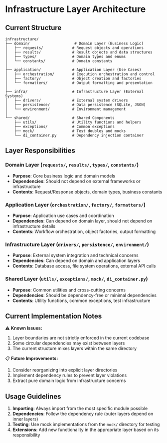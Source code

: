 # Infrastructure Layer Architecture

## Current Structure

```
infrastructure/
├── domain/                    # Domain Layer (Business Logic)
│   ├── requests/             # Request objects and operations
│   ├── results/              # Result objects and data structures
│   ├── types/                # Domain types and enums
│   └── constants/            # Domain constants
│
├── application/              # Application Layer (Use Cases)
│   ├── orchestration/        # Execution orchestration and control
│   ├── factory/              # Object creation and factories
│   └── formatters/           # Output formatting and presentation
│
├── infra/                    # Infrastructure Layer (External Systems)
│   ├── drivers/              # External system drivers
│   ├── persistence/          # Data persistence (SQLite, JSON)
│   └── environment/          # Environment management
│
└── shared/                   # Shared Components
    ├── utils/                # Utility functions and helpers
    ├── exceptions/           # Common exceptions
    ├── mock/                 # Test doubles and mocks
    └── di_container.py       # Dependency injection container
```

## Layer Responsibilities

### Domain Layer (`requests/`, `results/`, `types/`, `constants/`)
- **Purpose**: Core business logic and domain models
- **Dependencies**: Should not depend on external frameworks or infrastructure
- **Contents**: Request/Response objects, domain types, business constants

### Application Layer (`orchestration/`, `factory/`, `formatters/`)
- **Purpose**: Application use cases and coordination
- **Dependencies**: Can depend on domain layer, should not depend on infrastructure details
- **Contents**: Workflow orchestration, object factories, output formatting

### Infrastructure Layer (`drivers/`, `persistence/`, `environment/`)
- **Purpose**: External system integration and technical concerns
- **Dependencies**: Can depend on domain and application layers
- **Contents**: Database access, file system operations, external API calls

### Shared Layer (`utils/`, `exceptions/`, `mock/`, `di_container.py`)
- **Purpose**: Common utilities and cross-cutting concerns
- **Dependencies**: Should be dependency-free or minimal dependencies
- **Contents**: Utility functions, common exceptions, test infrastructure

## Current Implementation Notes

⚠️ **Known Issues:**
1. Layer boundaries are not strictly enforced in the current codebase
2. Some circular dependencies may exist between layers
3. The current structure mixes layers within the same directory

📋 **Future Improvements:**
1. Consider reorganizing into explicit layer directories
2. Implement dependency rules to prevent layer violations
3. Extract pure domain logic from infrastructure concerns

## Usage Guidelines

1. **Importing**: Always import from the most specific module possible
2. **Dependencies**: Follow the dependency rule (outer layers depend on inner layers)
3. **Testing**: Use mock implementations from the `mock/` directory for testing
4. **Extensions**: Add new functionality in the appropriate layer based on its responsibility